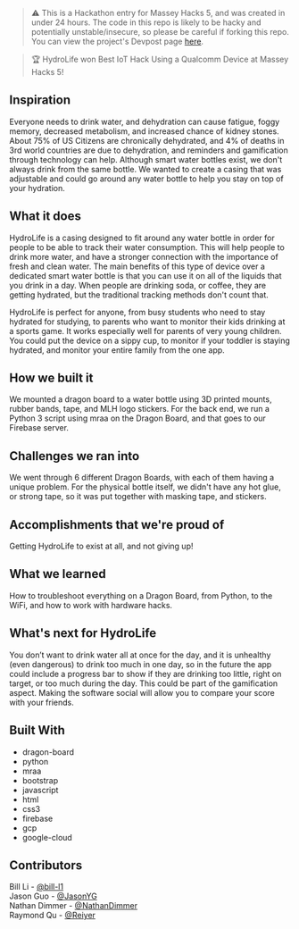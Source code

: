 >:warning: This is a Hackathon entry for Massey Hacks 5, and was created in under 24 hours. The code in this repo is likely to be hacky and potentially unstable/insecure, so please be careful if forking this repo. You can view the project's Devpost page [here](https://devpost.com/software/hydrolife).

>:trophy: HydroLife won Best IoT Hack Using a Qualcomm Device at Massey Hacks 5!

Inspiration
----
Everyone needs to drink water, and dehydration can cause fatigue, foggy memory, decreased metabolism, and increased chance of kidney stones. About 75% of US Citizens are chronically dehydrated, and 4% of deaths in 3rd world countries are due to dehydration, and reminders and gamification through technology can help. Although smart water bottles exist, we don't always drink from the same bottle. We wanted to create a casing that was adjustable and could go around any water bottle to help you stay on top of your hydration.

What it does
---------
HydroLife is a casing designed to fit around any water bottle in order for people to be able to track their water consumption. This will help people to drink more water, and have a stronger connection with the importance of fresh and clean water. The main benefits of this type of device over a dedicated smart water bottle is that you can use it on all of the liquids that you drink in a day. When people are drinking soda, or coffee, they are getting hydrated, but the traditional tracking methods don't count that.

HydroLife is perfect for anyone, from busy students who need to stay hydrated for studying, to parents who want to monitor their kids drinking at a sports game. It works especially well for parents of very young children. You could put the device on a sippy cup, to monitor if your toddler is staying hydrated, and monitor your entire family from the one app.

How we built it
--------
We mounted a dragon board to a water bottle using 3D printed mounts, rubber bands, tape, and MLH logo stickers. For the back end, we run a Python 3 script using mraa on the Dragon Board, and that goes to our Firebase server.

Challenges we ran into
---------
We went through 6 different Dragon Boards, with each of them having a unique problem. For the physical bottle itself, we didn't have any hot glue, or strong tape, so it was put together with masking tape, and stickers.

Accomplishments that we're proud of
---------
Getting HydroLife to exist at all, and not giving up!

What we learned
----------
How to troubleshoot everything on a Dragon Board, from Python, to the WiFi, and how to work with hardware hacks.

What's next for HydroLife
-----
You don’t want to drink water all at once for the day, and it is unhealthy (even dangerous) to drink too much in one day, so in the future the app could include a progress bar to show if they are drinking too little, right on target, or too much during the day. This could be part of the gamification aspect. Making the software social will allow you to compare your score with your friends.

Built With
------
- dragon-board
- python
- mraa
- bootstrap
- javascript
- html
- css3
- firebase
- gcp
- google-cloud


Contributors
--
Bill Li - [@bill-l1](https://github.com/bill-l1)  
Jason Guo - [@JasonYG](https://github.com/JasonYG)  
Nathan Dimmer - [@NathanDimmer](https://github.com/NathanDimmer)  
Raymond Qu - [@Reiyer](https://github.com/Reiyer)
